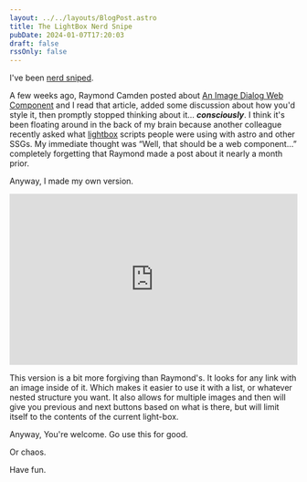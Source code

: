 ```yaml
---
layout: ../../layouts/BlogPost.astro
title: The LightBox Nerd Snipe
pubDate: 2024-01-07T17:20:03
draft: false
rssOnly: false
---
```

I've been [nerd sniped](https://xkcd.com/356/).

A few weeks ago, Raymond Camden posted about [An Image Dialog Web Component](https://www.raymondcamden.com/2023/12/13/an-image-dialog-web-component) and I read that article, added some discussion about how you'd style it, then promptly stopped thinking about it… ***consciously***. I think it's been floating around in the back of my brain because another colleague recently asked what [lightbox](https://lokeshdhakar.com/projects/lightbox2/) scripts people were using with astro and other SSGs. My immediate thought was “Well, that should be a web component…” completely forgetting that Raymond made a post about it nearly a month prior.

Anyway, I made my own version.





<iframe height="300" style="width: 100%;" scrolling="no" title="light-box" src="https://codepen.io/fimion/embed/GReZMMx?default-tab=html%2Cresult&theme-id=39521" frameborder="no" loading="lazy" allowtransparency="true" allowfullscreen="true">

  See the Pen <a href="https://codepen.io/fimion/pen/GReZMMx">

  light-box</a> by Alex Riviere (<a href="https://codepen.io/fimion">@fimion</a>)

  on <a href="https://codepen.io">CodePen</a>.

</iframe>





This version is a bit more forgiving than Raymond's. It looks for any link with an image inside of it. Which makes it easier to use it with a list, or whatever nested structure you want. It also allows for multiple images and then will give you previous and next buttons based on what is there, but will limit itself to the contents of the current light-box.





Anyway, You're welcome. Go use this for good. 

Or chaos.

Have fun.
